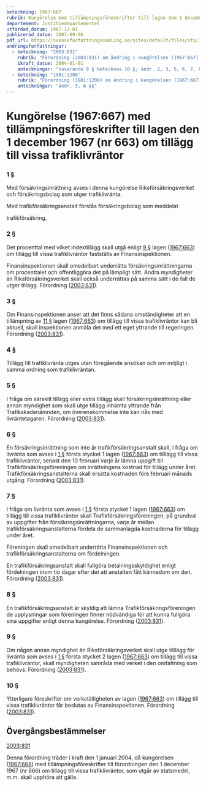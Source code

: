 ```yaml
---
beteckning: 1967:667
rubrik: Kungörelse med tillämpningsföreskrifter till lagen den 1 december 1967 (nr 663) om tillägg till vissa trafiklivräntor
departement: Justitiedepartementet
utfardad_datum: 1967-12-01
publicerad_datum: 2007-09-06
pdf_url: https://svenskforfattningssamling.se/sites/default/files/sfs/1967-12/SFS1967-667.pdf
andringsforfattningar:
  - beteckning: "2003:831"
    rubrik: "Förordning (2003:831) om ändring i kungörelsen (1967:667) med tillämpningsföreskrifter till lagen den 1 december 1967 (nr 663) om tillägg till vissa trafiklivräntor"
    ikraft_datum: 2004-01-01
    anteckningar: "nuvarande 9 § betecknas 10 §; ändr. 2, 3, 5, 6, 7, 8, nya 10 §§; ny 9 §; omtryck"
  - beteckning: "1981:1208"
    rubrik: "Förordning (1981:1208) om ändring i kungörelsen (1967:667) med tillämpningsföreskrifter till lagen den 1 december 1967 (nr 663) om tillägg till vissa trafiklivräntor"
    anteckningar: "ändr. 3, 6 §§"
---
```


# Kungörelse (1967:667) med tillämpningsföreskrifter till lagen den 1 december 1967 (nr 663) om tillägg till vissa trafiklivräntor

### 1 §

Med försäkringsinrättning avses i denna kungörelse Riksförsäkringsverket och försäkringsbolag som utger trafiklivränta.

Med trafikförsäkringsanstalt förstås försäkringsbolag som meddelat

trafikförsäkring.

### 2 §

Det procenttal med vilket indextillägg skall utgå enligt [9 §](#9) lagen ([1967:663](https://selex.se/eli/sfs/1967/663)) om tillägg till vissa trafiklivräntor fastställs av Finansinspektionen.

Finansinspektionen skall omedelbart underrätta försäkringsinrättningarna om procenttalet och offentliggöra det på lämpligt sätt. Andra myndigheter än Riksförsäkringsverket skall också underrättas på samma sätt i de fall de utger tillägg. Förordning ([2003:831](https://selex.se/eli/sfs/2003/831)).

### 3 §

Om Finansinspektionen anser att det finns sådana omständigheter att en tillämpning av [11 §](#11) lagen ([1967:663](https://selex.se/eli/sfs/1967/663)) om tillägg till vissa trafiklivräntor kan bli aktuell, skall inspektionen anmäla det med ett eget yttrande till regeringen. Förordning ([2003:831](https://selex.se/eli/sfs/2003/831)).

### 4 §

Tillägg till trafiklivränta utges utan föregående ansökan och om möjligt i samma ordning som trafiklivräntan.

### 5 §

I fråga om särskilt tillägg eller extra tillägg skall försäkringsinrättning eller annan myndighet som skall utge tillägg inhämta yttrande från Trafikskadenämnden, om överenskommelse inte kan nås med livräntetagaren. Förordning ([2003:831](https://selex.se/eli/sfs/2003/831)).

### 6 §

En försäkringsinrättning som inte är trafikförsäkringsanstalt skall, i fråga om livränta som avses i [1 §](#1) första stycket 1 lagen ([1967:663](https://selex.se/eli/sfs/1967/663)) om tilllägg till vissa trafiklivräntor, senast den 10 februari varje år lämna uppgift till Trafikförsäkringsföreningen om inrättningens kostnad för tillägg under året. Trafikförsäkringsanstalterna skall ersätta kostnaden före februari månads utgång. Förordning ([2003:831](https://selex.se/eli/sfs/2003/831)).

### 7 §

I fråga om livränta som avses i [1 §](#1) första stycket 1 lagen ([1967:663](https://selex.se/eli/sfs/1967/663)) om tillägg till vissa trafiklivräntor skall Trafikförsäkringsföreningen, på grundval av uppgifter från försäkringsinrättningarna, varje år mellan trafikförsäkringsanstalterna fördela de sammanlagda kostnaderna för tillägg under året.

Föreningen skall omedelbart underrätta Finansinspektionen och trafikförsäkringsanstalterna om fördelningen.

En trafikförsäkringsanstalt skall fullgöra betalningsskyldighet enligt fördelningen inom tio dagar efter det att anstalten fått kännedom om den. Förordning ([2003:831](https://selex.se/eli/sfs/2003/831)).

### 8 §

En trafikförsäkringsanstalt är skyldig att lämna Trafikförsäkringsföreningen de upplysningar som föreningen finner nödvändiga för att kunna fullgöra sina uppgifter enligt denna kungörelse. Förordning ([2003:831](https://selex.se/eli/sfs/2003/831)).

### 9 §

Om någon annan myndighet än Riksförsäkringsverket skall utge tilllägg för livränta som avses i [1 §](#1) första stycket 2 lagen ([1967:663](https://selex.se/eli/sfs/1967/663)) om tillägg till vissa trafiklivräntor, skall myndigheten samråda med verket i den omfattning som behövs. Förordning ([2003:831](https://selex.se/eli/sfs/2003/831)).

### 10 §

Ytterligare föreskrifter om verkställigheten av lagen ([1967:663](https://selex.se/eli/sfs/1967/663)) om tillägg till vissa trafiklivräntor får beslutas av Finansinspektionen. Förordning ([2003:831](https://selex.se/eli/sfs/2003/831)).

## Övergångsbestämmelser

[2003:831](https://selex.se/eli/sfs/2003/831)

Denna förordning träder i kraft den 1 januari 2004, då kungörelsen ([1967:668](https://selex.se/eli/sfs/1967/668)) med tillämpningsföreskrifter till förordningen den 1 december 1967 (nr 666) om tillägg till vissa trafiklivräntor, som utgår av statsmedel, m.m. skall upphöra att gälla.